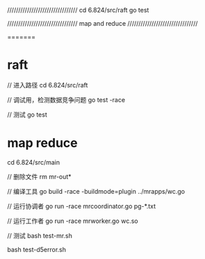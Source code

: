 ////////////////////////////////
cd 6.824/src/raft
go test



















////////////////////////////////
map and reduce
////////////////////////////////

=======
# raft
// 进入路径
cd 6.824/src/raft

// 调试用，检测数据竞争问题
go test -race

// 测试
go test


# map reduce
cd 6.824/src/main

// 删除文件
rm mr-out*

// 编译工具
go build -race -buildmode=plugin ../mrapps/wc.go

// 运行协调者
go run -race mrcoordinator.go pg-*.txt


// 运行工作者
go run -race mrworker.go wc.so


// 测试
bash test-mr.sh


bash test-d5error.sh
